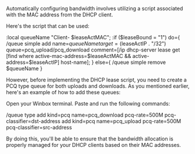 Automatically configuring bandwidth involves utilizing a script associated with the MAC address from the DHCP client.

Here's the script that can be used:

:local queueName "Client- $leaseActMAC";
:if ($leaseBound = "1") do={
    /queue simple add name=$queueName target=($leaseActIP . "/32") queue=pcq_upload/pcq_download comment=[/ip dhcp-server lease get [find where active-mac-address=$leaseActMAC && active-address=$leaseActIP] host-name];
} else={
    /queue simple remove $queueName
}

However, before implementing the DHCP lease script, you need to create a PCQ type queue for both uploads and downloads. As you mentioned earlier, here's an example of how to add these queues:

Open your Winbox terminal.
Paste and run the following commands:

/queue type
add kind=pcq name=pcq_download pcq-rate=500M pcq-classifier=dst-address
add kind=pcq name=pcq_upload pcq-rate=500M pcq-classifier=src-address

By doing this, you'll be able to ensure that the bandwidth allocation is properly managed for your DHCP clients based on their MAC addresses.
